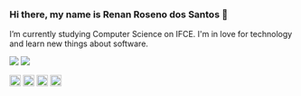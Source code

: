 ### Hi there, my name is Renan Roseno dos Santos 👋

<!--
**RenanRoseno/RenanRoseno** is a ✨ _special_ ✨ repository because its `README.md` (this file) appears on your GitHub profile.-->

 I’m currently studying Computer Science on IFCE. I'm in love for technology and learn new things about software.
<p align="left">
 <img src="https://github-readme-stats.vercel.app/api?username=RenanRoseno&show_icons=true&hide_border=true)"> 

<img src="https://github-readme-stats.vercel.app/api/top-langs/?username=RenanRoseno&layout=compact&hide_border=true">
 
</p>
<p align="left">
  <img src="https://devicons.github.io/devicon/devicon.git/icons/css3/css3-original-wordmark.svg" alt="css3" width="20" height="20" />
   <img src="https://devicons.github.io/devicon/devicon.git/icons/html5/html5-original-wordmark.svg" alt="html5"  width="20" height="20"/>
   <img src="https://devicons.github.io/devicon/devicon.git/icons/javascript/javascript-original.svg" alt="javascript" width="20" height="20"/>
   <img src="https://devicons.github.io/devicon/devicon.git/icons/postgresql/postgresql-original-wordmark.svg" alt="postgresql" width="20" height="20"/>
 </p>
<!-- 
- 🔭 I’m currently working on ...
- 🌱 I’m currently learning ...
- 👯 I’m looking to collaborate on ...
- 🤔 I’m looking for help with ...
- 💬 Ask me about ...
- 📫 How to reach me: ...
- 😄 Pronouns: ...
- ⚡ Fun fact: ...
-->
